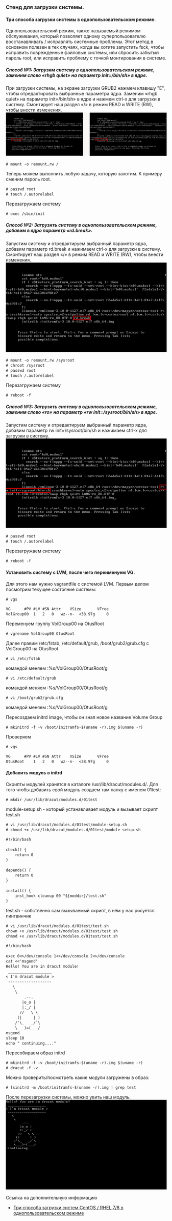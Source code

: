 ### Стенд для загрузки системы.

#### Три способа загрузки системы в однопользовательском режиме.

Однопользовательский режим, также называемый режимом обслуживания, который позволяет одному суперпользователю восстанавливать / исправлять системные проблемы.
Этот метод в основном полезен в тех случаях, когда вы хотите запустить fsck, чтобы исправить поврежденные файловые системы, или сбросить забытый пароль root, или исправить проблему с точкой монтирования в системе.

##### Способ №1: Загрузим систему в однопользовательском режиме, заменим слово «rhgb quiet» на параметр init=/bin/sh» в ядре.

При загрузки системы, на экране загрузки GRUB2 нажмем клавишу "E", чтобы отредактировать выбранные параметра ядра. Заменим «rhgb quiet» на параметр init=/bin/sh» в ядре и нажмем сtrl-x для загрузки в систему. Смонтирует наш раздел «/» в режим READ и WRITE (RW), чтобы внести изменения.
![](docs/1.jpg)
```
# mount -o remount,rw /
```
Теперь можем выполнить любую задачу, которую захотим. К примеру сменим пароль root.
```
# passwd root
# touch /.autorelabel
```
Перезагружаем систему
```
# exec /sbin/init
```
##### Способ №2: Загрузить систему в однопользовательском режиме, добавим в ядро параметр «rd.break».

Запустим систему и отредактируем выбранный параметр ядра, добавим параметр rd.break и нажимаем сtrl-x для загрузки в систему. Смонтирует наш раздел «/» в режим READ и WRITE (RW), чтобы внести изменения.
![](docs/2.jpg)
```
# mount -o remount,rw /sysroot
# chroot /sysroot
# passwd root
# touch /.autorelabel
```
Перезагружаем систему
```
# reboot -f
```
##### Способ №3: Загрузить систему в однопользовательском режиме, заменим слово «ro» на параметр «rw init=/sysroot/bin/sh» в ядре.

Запустим систему и отредактируем выбранный параметр ядра, добавим параметр rw init=/sysroot/bin/sh и нажимаем сtrl-x для загрузки в систему.
![](docs/3.jpg)
```
# passwd root
# touch /.autorelabel
```
Перезагружаем систему
```
# reboot -f
```

#### Установить систему с LVM, после чего переименуем VG.
Для этого нам нужно vagrantfile с системой LVM. Первым делом посмотрим текущее состояние системы:
```
# vgs
```
```
VG		#PV	#LV	#SN	Attr	VSize		VFree
VolGroup00	1	2	0	wz--n-	<38.97g	    0 
```
Переменуем группу VolGroup00 на OtusRoot
```
# vgrename VolGroup00 OtusRoot
```
Далее правим /etc/fstab, /etc/default/grub, /boot/grub2/grub.cfg c VolGroup00 на OtusRoot
```
# vi /etc/fstab
```
командой меняем :%s/VolGroup00/OtusRoot/g
```
# vi /etc/default/grub
```
командой меняем :%s/VolGroup00/OtusRoot/g
```
# vi /boot/grub2/grub.cfg
```
командой меняем :%s/VolGroup00/OtusRoot/g

Пересоздаем initrd image, чтобы он знал новое название Volume Group
```
# mkinitrd -f -v /boot/initramfs-$(uname -r).img $(uname -r)
```
Проверяем
```
# vgs
```
```
VG		#PV	#LV	#SN	Attr	VSize		VFree
OtusRoot	1	2	0	wz--n-	<38.97g	    0 
```
#### Добавить модуль в initrd

Скрипты модулей хранятся в каталоге /usr/lib/dracut/modules.d/. Для того чтобы
добавить свой модуль создаем там папку с именем 01test:
```
# mkdir /usr/lib/dracut/modules.d/01test
```

module-setup.sh - который устанавливает модуль и вызывает скрипт test.sh
```
# vi /usr/lib/dracut/modules.d/01test/module-setup.sh
# chmod +x /usr/lib/dracut/modules.d/01test/module-setup.sh
```
```
#!/bin/bash

check() {
    return 0
}

depends() {
    return 0
}

install() {
    inst_hook cleanup 00 "${moddir}/test.sh"
}
```
test.sh - собственно сам вызываемый скрипт, в нём у нас рисуется пингвинчик
```
# vi /usr/lib/dracut/modules.d/01test/test.sh
chown +x /usr/lib/dracut/modules.d/01test/test.sh
chmod +x /usr/lib/dracut/modules.d/01test/test.sh
```
```
#!/bin/bash

exec 0<>/dev/console 1<>/dev/console 2<>/dev/console
cat <<'msgend'
Hello! You are in dracut module!
 ___________________
< I'm dracut module >
 -------------------
   \
    \
        .--.
       |o_o |
       |:_/ |
      //   \ \
     (|     | )
    /'\_   _/`\
    \___)=(___/
msgend
sleep 10
echo " continuing...."
```
Пересобираем образ initrd
```
# mkinitrd -f -v /boot/initramfs-$(uname -r).img $(uname -r)
# dracut -f -v
```
Можно проверить/посмотреть какие модули загружены в образ:
```
# lsinitrd -m /boot/initramfs-$(uname -r).img | grep test
```
После перезагрузки системы, можно увить наш модуль.
![](docs/4.jpg)

Ссылка на дополнительную информацию
- [Три способа загрузки систем CentOS / RHEL 7/8 в однопользовательском режиме
](https://itsecforu.ru/2020/04/29/%F0%9F%90%A7-%D1%82%D1%80%D0%B8-%D1%81%D0%BF%D0%BE%D1%81%D0%BE%D0%B1%D0%B0-%D0%B7%D0%B0%D0%B3%D1%80%D1%83%D0%B7%D0%BA%D0%B8-%D1%81%D0%B8%D1%81%D1%82%D0%B5%D0%BC-centos-rhel-7-8-%D0%B2-%D0%BE%D0%B4/)


